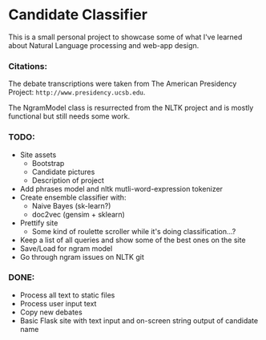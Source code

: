 Candidate Classifier
======

This is a small personal project to showcase some of what I've learned about Natural Language processing and web-app design.




### Citations:
The debate transcriptions were taken from The American Presidency Project: `http://www.presidency.ucsb.edu`.

The NgramModel class is resurrected from the NLTK project and is mostly functional but still needs some work.


### TODO:
- Site assets
    - Bootstrap
    - Candidate pictures
    - Description of project
- Add phrases model and nltk mutli-word-expression tokenizer
- Create ensemble classifier with:
    - Naive Bayes (sk-learn?)
    - doc2vec (gensim + sklearn)
- Prettify site
    - Some kind of roulette scroller while it's doing classification...?
- Keep a list of all queries and show some of the best ones on the site
- Save/Load for ngram model
- Go through ngram issues on NLTK git

### DONE:
- Process all text to static files
- Process user input text
- Copy new debates
- Basic Flask site with text input and on-screen string output of candidate name
